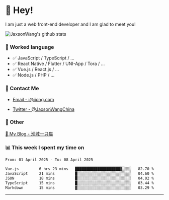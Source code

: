 # 👋 Hey!

I am just a web front-end developer and I am glad to meet you!

![JaxsonWang's github stats](https://github-readme-stats.vercel.app/api?username=JaxsonWang&&show_icons=true&&title_color=1abc9c&&icon_color=1abc9c)


### 📝 Worked language

- ✅ JavaScript / TypeScript / ...
- ✅ React Native / Flutter / UNI-App / Tora / ...
- ✅ Vue.js / React.js / ...
- ✅ Node.js / PHP / ...

### 📮 Contact Me

- [Email - i@iiong.com](mailto:i@iiong.com)

- [Twitter - @JaxsonWangChina](https://twitter.com/JaxsonWangChina)

### 🤪 Other

[📌 My Blog - 淮城一只猫](https://iiong.com)

### 📊 This week I spent my time on

<!--START_SECTION:waka-->

```txt
From: 01 April 2025 - To: 08 April 2025

Vue.js         6 hrs 23 mins   ████████████████████▓░░░░   82.70 %
JavaScript     21 mins         █░░░░░░░░░░░░░░░░░░░░░░░░   04.60 %
JSON           18 mins         █░░░░░░░░░░░░░░░░░░░░░░░░   04.02 %
TypeScript     15 mins         █░░░░░░░░░░░░░░░░░░░░░░░░   03.44 %
Markdown       15 mins         ▓░░░░░░░░░░░░░░░░░░░░░░░░   03.29 %
```

<!--END_SECTION:waka-->

---
